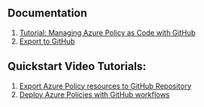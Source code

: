 
## Documentation
1. [Tutorial: Managing Azure Policy as Code with GitHub](https://github.com/Azure/manage-azure-policy/blob/main/tutorial/azure-policy-as-code.md)
2. [Export to GitHub](https://docs.microsoft.com/en-us/azure/governance/policy/how-to/export-resources#:~:text=Export%20with%20Azure%20portal,-To%20export%20a&text=Use%20the%20Export%20definitions%20button,Sign%20in%20with%20GitHub%20button.)


## Quickstart Video Tutorials:
1. [Export Azure Policy resources to GitHub Repository](https://www.youtube.com/watch?v=PiqkKbvuxEI&list=PL4syN-wb-a2UKNQO9oUcLxBKCt9YGJ1Gd&index=1)
2. [Deploy Azure Policies with GitHub workflows](https://www.youtube.com/watch?v=V_wKU_7Fzv8&list=PL4syN-wb-a2UKNQO9oUcLxBKCt9YGJ1Gd&index=2)
